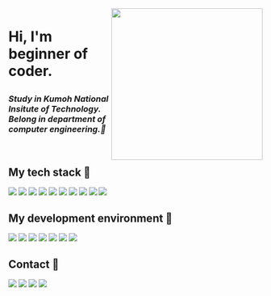 <img align="right" src="https://user-images.githubusercontent.com/93969640/178654026-074ef380-0496-4931-85a9-a19f035918fa.png" width ="300"/>

<h1> Hi, I'm beginner of coder.
<p>
 <em>
  <h3>
  Study in Kumoh National Insitute of Technology.<br>
  Belong in department of computer engineering.🤔
  </h3>
 </em>
</p>

<br/>
<h2> My tech stack 📝 </h2>
<p>
 <img src="https://img.shields.io/badge/HTML5-red?style=flat-square&logo=html5&logoColor=white"/>
 <img src="https://img.shields.io/badge/Kotlin-9cf?style=flat-square&logo=kotlin&logoColor=white"/>
 <img src="https://img.shields.io/badge/C-blue?style=flat-square&logo=c&logoColor=white"/>
 <img src="https://img.shields.io/badge/C++-9cf?style=flat-square&logo=cplusplus&logoColor=white"/>
 <img src="https://img.shields.io/badge/Java-9cf?style=flat-square&logo=java&logoColor=white"/>
 <img src="https://img.shields.io/badge/Python-9cf?style=flat-square&logo=python&logoColor=white"/>
 <img src="https://img.shields.io/badge/Typescript-9cf?style=flat-square&logo=typescript&logoColor=white"/> 
 <img src="https://img.shields.io/badge/Javascript-9cf?style=flat-square&logo=javascript&logoColor=white"/>
 <img src="https://img.shields.io/badge/Linux-9cf?style=flat-square&logo=linux&logoColor=white"/>
 <img src="https://img.shields.io/badge/CSS3-red?style=flat-square&logo=css3&logoColor=white"/>
</p>
<h2> My development environment 🔨 </h2>
<p>
 <img src="https://img.shields.io/badge/VisualStudio-red?style=flat-square&logo=visualstudio&logoColor=white"/>
 <img src="https://img.shields.io/badge/VisualStudioCode-red?style=flat-square&logo=visualstudiocode&logoColor=white"/>
 <img src="https://img.shields.io/badge/Github-red?style=flat-square&logo=github&logoColor=white"/>
 <img src="https://img.shields.io/badge/AndroidStudio-red?style=flat-square&logo=androidstudio&logoColor=white"/>
 <img src="https://img.shields.io/badge/Eclipse-red?style=flat-square&logo=eclipse&logoColor=white"/>
 <img src="https://img.shields.io/badge/Ubuntu-red?style=flat-square&logo=ubuntu&logoColor=white"/>
 <img src="https://img.shields.io/badge/Goorm-red?style=flat-square&logo=goorm&logoColor=white"/>
</p>
 <h2> Contact 📱 </h2>
  <a href="https://velog.io/@afg9327"><img src="https://img.shields.io/badge/Velog-red?style=flat-square&logo=velog&logoColor=white"/></a>
  <a href="https://www.instagram.com/"><img src="https://img.shields.io/badge/Instagram-red?style=flat-square&logo=instagram&logoColor=white"/></a>
  <a href="https://www.facebook.com/"><img src="https://img.shields.io/badge/Facebook-blue?style=flat-square&logo=facebook&logoColor=white"/></a>
  <a href="https://www.gmail.com/"><img src="https://img.shields.io/badge/Gmail-red?style=flat-square&logo=gmail&logoColor=white"/></a>

